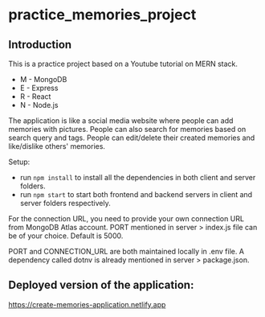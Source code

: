 # practice_memories_project
## Introduction
This is a practice project based on a Youtube tutorial on MERN stack.
- M - MongoDB
- E - Express
- R - React
- N - Node.js

The application is like a social media website where people can add memories with pictures.
People can also search for memories based on search query and tags.
People can edit/delete their created memories and like/dislike others' memories.

Setup:
 - run ``` npm install ``` to install all the dependencies in both client and server folders.
 - run ``` npm start ``` to start both frontend and backend servers in client and server folders respectively.

For the connection URL, you need to provide your own connection URL from MongoDB Atlas account.
PORT mentioned in server > index.js file can be of your choice. Default is 5000.

PORT and CONNECTION_URL are both maintained locally in .env file. A dependency called dotnv is already mentioned in server > package.json.

## Deployed version of the application:
https://create-memories-application.netlify.app
